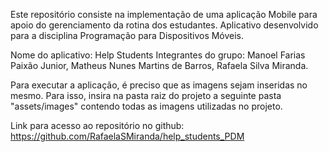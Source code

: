 Este repositório consiste na implementação de uma aplicação Mobile para apoio do gerenciamento da rotina dos estudantes. Aplicativo desenvolvido para a disciplina Programação para Dispositivos Móveis.

Nome do aplicativo: Help Students
Integrantes do grupo: Manoel Farias Paixão Junior, Matheus Nunes Martins de Barros, Rafaela Silva Miranda.

Para executar a aplicação, é preciso que as imagens sejam inseridas no mesmo. Para isso, insira na pasta raiz do projeto a seguinte pasta "assets/images" contendo todas as imagens utilizadas no projeto.

Link para acesso ao repositório no github: https://github.com/RafaelaSMiranda/help_students_PDM
